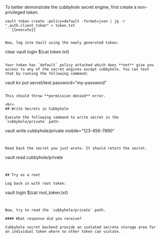 To better demonstrate the cubbyhole secret engine, first create a non-privileged token.

```
vault token create -policy=default -format=json | jq -r ".auth.client_token" > token.txt
```{{execute}}


Now, log into Vault using the newly generated token:

```
clear
vault login $(cat token.txt)
```{{execute}}

Your token has `default` policy attached which does **not** give you access to any of the secret engines except cubbyhole. You can test that by running the following command:

```
vault kv put secret/test password="my-password"
```{{execute}}

This should throw **permission denied** error.

<br>
## Write Secrets in Cubbyhole

Execute the following command to write secret in the `cubbyhole/private` path:

```
vault write cubbyhole/private mobile="123-456-7890"
```{{execute}}


Read back the secret you just wrote. It should return the secret.

```
vault read cubbyhole/private
```{{execute}}


## Try as a root

Log back in with root token:

```
vault login $(cat root_token.txt)
```{{execute}}


Now, try to read the `cubbyhole/private` path.

#### What response did you receive?

Cubbyhole secret backend provide an isolated secrete storage area for an individual token where no other token can violate.

